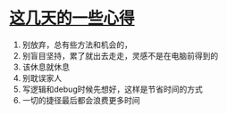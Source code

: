 # [这几天的一些心得](https://github.com/yihong0618/gitblog/issues/90)

1. 别放弃，总有些方法和机会的，
2. 别盲目坚持，累了就出去走走，灵感不是在电脑前得到的
3. 该休息就休息
4. 别耽误家人
5. 写逻辑和debug时候先想好，这样是节省时间的方式
6. 一切的捷径最后都会浪费更多时间
